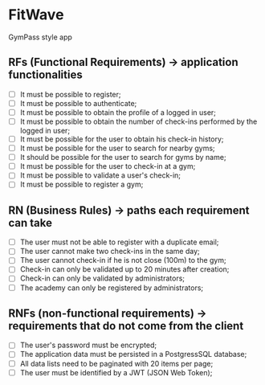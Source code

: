 # FitWave

GymPass style app

## RFs (Functional Requirements) -> application functionalities

- [ ] It must be possible to register;
- [ ] It must be possible to authenticate;
- [ ] It must be possible to obtain the profile of a logged in user;
- [ ] It must be possible to obtain the number of check-ins performed by the logged in user;
- [ ] It must be possible for the user to obtain his check-in history;
- [ ] It must be possible for the user to search for nearby gyms;
- [ ] It should be possible for the user to search for gyms by name;
- [ ] It must be possible for the user to check-in at a gym;
- [ ] It must be possible to validate a user's check-in;
- [ ] It must be possible to register a gym;

## RN (Business Rules) -> paths each requirement can take

- [ ] The user must not be able to register with a duplicate email;
- [ ] The user cannot make two check-ins in the same day;
- [ ] The user cannot check-in if he is not close (100m) to the gym;
- [ ] Check-in can only be validated up to 20 minutes after creation;
- [ ] Check-in can only be validated by administrators;
- [ ] The academy can only be registered by administrators;

## RNFs (non-functional requirements) -> requirements that do not come from the client

- [ ] The user's password must be encrypted;
- [ ] The application data must be persisted in a PostgressSQL database;
- [ ] All data lists need to be paginated with 20 items per page;
- [ ] The user must be identified by a JWT (JSON Web Token);
